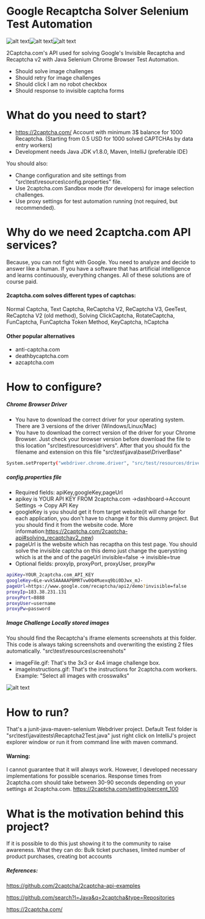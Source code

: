 # Google Recaptcha Solver Selenium Test Automation

![alt text](https://raw.githubusercontent.com/ozgurkayaist/Google-Recaptcha-Solver-SeleniumAutomation/master/img/bots.png)![alt text](https://raw.githubusercontent.com/ozgurkayaist/Google-Recaptcha-Solver-SeleniumAutomation/master/img/recaptcha.png)![alt text](https://raw.githubusercontent.com/ozgurkayaist/Google-Recaptcha-Solver-SeleniumAutomation/master/img/imnotarobot.png)

2Captcha.com's API used for solving Google's Invisible Recaptcha and Recaptcha v2 with Java Selenium Chrome Browser Test Automation.

  - Should solve image challenges
  - Should retry  for image challenges
  - Should click I am no robot checkbox
  - Should response to invisible captcha forms

# What do you need to start?

  - https://2captcha.com/ Account with minimum 3$ balance for 1000 Recaptcha. (Starting from 0.5 USD for 1000 solved CAPTCHAs by data entry workers) 
  - Development needs Java JDK v1.8.0, Maven, IntelliJ (preferable IDE)

You should also:
  - Change configuration and site settings from "src\test\resources\config.properties" file.
  - Use 2captcha.com Sandbox mode (for developers) for image selection challenges.
  - Use proxy settings for test automation running (not required, but recommended).
  
# Why do we need 2captcha.com API services?

Because, you can not fight with Google. You need to analyze and decide to answer like a human. If you have a software that has artificial intelligence and learns continuously, everything changes. All of these solutions are of course paid.

#### 2captcha.com solves different types of captchas:
Normal Captcha, Text Captcha, ReCaptcha V2, ReCaptcha V3, GeeTest, ReCaptcha V2 (old method), Solving ClickCaptcha, RotateCaptcha, FunCaptcha, FunCaptcha Token Method, KeyCaptcha, hCaptcha

#### Other popular alternatives
- anti-captcha.com
- deathbycaptcha.com
- azcaptcha.com
  
# How to configure?
##### Chrome Browser Driver

  - You have to download the correct driver for your operating system. There are 3 versions of the driver (Windows/Linux/Mac)
  - You have to download the correct version of the driver for your Chrome Browser. Just check your browser version before download the file to this location "src\test\resources\drivers". After that you should fix the filename and extension on this file "src\test\java\base\DriverBase" 
```sh
System.setProperty("webdriver.chrome.driver", "src/test/resources/drivers/chromedriver.exe");
```
##### config.properties file

  - Required fields: apiKey,googleKey,pageUrl
  - apikey is YOUR API KEY FROM 2captcha.com ->dashboard->Account Settings -> Copy API Key
  - googleKey is you should get it from target website(it will change for each application, you don't have to change it for this dummy project. But you should find it from the website code. More information:https://2captcha.com/2captcha-api#solving_recaptchav2_new)
  - pageUrl is the website which has recaptha on this test page. You should solve the invisible captcha on this demo just change the querystring which is at the and of the pageUrl invisible=false -> invisible=true
  - Optional fields: proxyIp, proxyPort, proxyUser, proxyPw
```sh
apiKey=YOUR_2captcha.com_API_KEY
googleKey=6Le-wvkSAAAAAPBMRTvw0Q4Muexq9bi0DJwx_mJ-
pageUrl=https://www.google.com/recaptcha/api2/demo?invisible=false
proxyIp=183.38.231.131
proxyPort=8888
proxyUser=username
proxyPw=password
```
##### Image Challenge Locally stored images

  You should find the Recaptcha's iframe elements screenshots at this folder. This code is always taking screenshots and overwriting the existing 2 files automatically. "src\test\resources\screenshots"
  - imageFile.gif: That's the 3x3 or 4x4 image challenge box.
  - imageInstructions.gif: That's the instructions for 2captcha.com workers. Example: "Select all images with crosswalks"

![alt text](https://raw.githubusercontent.com/ozgurkayaist/Google-Recaptcha-Solver-SeleniumAutomation/master/img/operation.png)

# How to run?
  That's a junit-java-maven-selenium Webdriver project. Default Test folder is "src\test\java\tests\Recaptcha2Test.java" just right click on IntelliJ's project explorer window or run it from command line with maven command.
  
  #### Warning: 
  I cannot guarantee that it will always work. However, I developed necessary implementations for possible scenarios. Response times from 2captcha.com should take between 30-90 seconds depending on your settings at 2captcha.com. https://2captcha.com/setting/percent_100
  
# What is the motivation behind this project?
If it is possible to do this just showing it to the community to raise awareness. 
What they can do: Bulk ticket purchases, limited number of product purchases, creating bot accounts

##### References:

https://github.com/2captcha/2captcha-api-examples

https://github.com/search?l=Java&q=2captcha&type=Repositories

https://2captcha.com/

